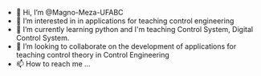 - 👋 Hi, I’m @Magno-Meza-UFABC
- 👀 I’m interested in in applications for teaching control engineering
- 🌱 I’m currently learning python and I'm teaching Control System, Digital Control System.
- 💞️ I’m looking to collaborate on the development of applications for teaching control theory in Control Engineering 
- 📫 How to reach me ...

<!---
Magno-Meza-UFABC/Magno-Meza-UFABC is a ✨ special ✨ repository because its `README.md` (this file) appears on your GitHub profile.
You can click the Preview link to take a look at your changes.
--->

